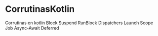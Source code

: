 # CorrutinasKotlin
Corrutinas en kotlin
Block
Suspend
RunBlock
Dispatchers
Launch
Scope
Job
Async-Await
Deferred
